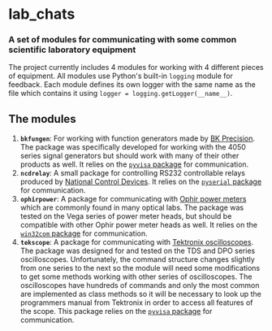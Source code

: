 # lab_chats
### A set of modules for communicating with some common scientific laboratory equipment

The project currently includes 4 modules for working with 4 different pieces of equipment.  All modules use Python's built-in `logging` module for feedback.  Each module defines its own logger with the same name as the file which contains it using `logger = logging.getLogger(__name__)`.

## The modules

  1. **`bkfungen`**: For working with function generators made by [BK Precision](http://www.bkprecision.com/products/signal-generators.html).  The package was specifically developed for working with the 4050 series signal generators but should work with many of their other products as well.  It relies on the [`pyvisa` package](https://github.com/hgrecco/pyvisa) for communication.
  2. **`ncdrelay`**: A small package for controlling RS232 controllable relays produced by [National Control Devices](https://www.controlanything.com/Relay/Relay/RS232_Relay_Controllers).  It relies on the [`pyserial` package](https://github.com/pyserial/pyserial) for communication. 
  3. **`ophirpower`**: A package for communicating with [Ophir power meters](http://www.ophiropt.com/laser--measurement/products/Laser-Power-Meters-Laser-Energy-Meters) which are commonly found in many optical labs.  The package was tested on the Vega series of power meter heads, but should be compatible with other Ophir power meter heads as well.  It relies on the [`win32com` package](https://sourceforge.net/projects/pywin32/files/pywin32/) for communication.
  4. **`tekscope`**: A package for communicating with [Tektronix oscilloscopes](http://www.tek.com/oscilloscope).  The package was designed for and tested on the TDS and DPO series oscilloscopes.  Unfortunately, the command structure changes slightly from one series to the next so the module will need some modifications to get some methods working with other series of oscilloscopes.  The oscilloscopes have hundreds of commands and only the most common are implemented as class methods so it will be necessary to look up the programmers manual from Tektronix in order to access all features of the scope.  This package relies on the [`pyvisa` package](https://github.com/hgrecco/pyvisa) for communication.
